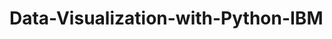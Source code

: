 # Data-Visualization-with-Python-IBM

[](https://datteshsri4-8050.theiaopenshiftnext-0-labs-prod-theiaopenshift-4-tor01.proxy.cognitiveclass.ai/)
